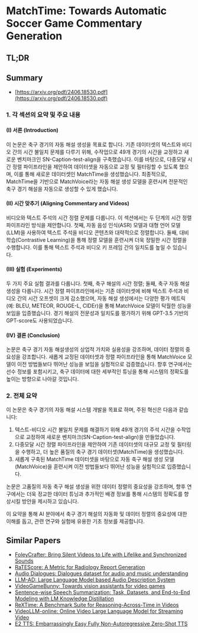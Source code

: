 # MatchTime: Towards Automatic Soccer Game Commentary Generation
## TL;DR
## Summary
- [https://arxiv.org/pdf/2406.18530.pdf](https://arxiv.org/pdf/2406.18530.pdf)

### 1. 각 섹션의 요약 및 주요 내용

#### (I) 서론 (Introduction)
이 논문은 축구 경기의 자동 해설 생성을 목표로 합니다. 기존 데이터셋의 텍스트와 비디오 간의 시간 불일치 문제를 다루기 위해, 수작업으로 49개 경기의 시간을 교정하고 새로운 벤치마크인 SN-Caption-test-align을 구축했습니다. 이를 바탕으로, 다중모달 시간 정렬 파이프라인을 제안하여 데이터셋을 자동으로 교정 및 필터링할 수 있도록 했으며, 이를 통해 새로운 데이터셋인 MatchTime을 생성했습니다. 최종적으로, MatchTime을 기반으로 MatchVoice라는 자동 해설 생성 모델을 훈련시켜 전문적인 축구 경기 해설을 자동으로 생성할 수 있게 했습니다.

#### (II) 시간 맞추기 (Aligning Commentary and Videos)
비디오와 텍스트 주석의 시간 정렬 문제를 다룹니다. 이 섹션에서는 두 단계의 시간 정렬 파이프라인 방식을 제안합니다. 첫째, 자동 음성 인식(ASR) 모델과 대형 언어 모델(LLM)을 사용하여 텍스트 주석을 비디오 콘텐츠와 대략적으로 정렬합니다. 둘째, 대비 학습(Contrastive Learning)을 통해 정렬 모델을 훈련시켜 더욱 정밀한 시간 정렬을 수행합니다. 이를 통해 텍스트 주석과 비디오 키 프레임 간의 일치도를 높일 수 있습니다.

#### (III) 실험 (Experiments)
두 가지 주요 실험 결과를 다룹니다. 첫째, 축구 해설의 시간 정렬; 둘째, 축구 자동 해설 생성을 다룹니다. 시간 정렬 파이프라인에서는 기존 데이터셋에 비해 텍스트 주석과 비디오 간의 시간 오프셋이 크게 감소했으며, 자동 해설 생성에서는 다양한 평가 메트릭(예: BLEU, METEOR, ROUGE-L, CIDEr)을 통해 MatchVoice 모델이 탁월한 성능을 보임을 입증했습니다. 경기 해설의 전문성과 일치도를 평가하기 위해 GPT-3.5 기반의 GPT-score도 사용되었습니다.

#### (IV) 결론 (Conclusion)
논문은 축구 경기 자동 해설생성의 상업적 가치와 실용성을 강조하며, 데이터 정렬의 중요성을 강조합니다. 새롭게 교정된 데이터셋과 정렬 파이프라인을 통해 MatchVoice 모델이 이전 방법들보다 뛰어난 성능을 보임을 실험적으로 검증했습니다. 향후 연구에서는 선수 정보를 포함시키고, 축구 데이터에 대한 세부적인 튜닝을 통해 시스템의 정확도를 높이는 방향으로 나아갈 것입니다.

### 2. 전체 요약

이 논문은 축구 경기의 자동 해설 시스템 개발을 목표로 하며, 주된 혁신은 다음과 같습니다:

1. 텍스트-비디오 시간 불일치 문제를 해결하기 위해 49개 경기의 주석 시간을 수작업으로 교정하여 새로운 벤치마크(SN-Caption-test-align)을 만들었습니다.
2. 다중모달 시간 정렬 파이프라인을 제안하여 기존 데이터셋의 대규모 교정 및 필터링을 수행하고, 더 높은 품질의 축구 경기 데이터셋(MatchTime)을 생성했습니다.
3. 새롭게 구축된 MatchTime 데이터셋을 바탕으로 자동 축구 해설 생성 모델(MatchVoice)을 훈련시켜 이전 방법들보다 뛰어난 성능을 실험적으로 입증했습니다.

논문은 고품질의 자동 축구 해설 생성을 위한 데이터 정렬의 중요성을 강조하며, 향후 연구에서는 더욱 정교한 데이터 튜닝과 추가적인 배경 정보를 통해 시스템의 정확도를 향상시킬 방안을 제시하고 있습니다.

이 요약을 통해 AI 분야에서 축구 경기 해설의 자동화 및 데이터 정렬의 중요성에 대한 이해를 돕고, 관련 연구와 실험에 유용한 기초 정보를 제공합니다.

## Similar Papers
- [FoleyCrafter: Bring Silent Videos to Life with Lifelike and Synchronized Sounds](2407.01494.md)
- [RaTEScore: A Metric for Radiology Report Generation](2406.16845.md)
- [Audio Dialogues: Dialogues dataset for audio and music understanding](2404.07616.md)
- [LLM-AD: Large Language Model based Audio Description System](2405.00983.md)
- [VideoGameBunny: Towards vision assistants for video games](2407.15295.md)
- [Sentence-wise Speech Summarization: Task, Datasets, and End-to-End Modeling with LM Knowledge Distillation](2408.00205.md)
- [ReXTime: A Benchmark Suite for Reasoning-Across-Time in Videos](2406.19392.md)
- [VideoLLM-online: Online Video Large Language Model for Streaming Video](2406.11816.md)
- [E2 TTS: Embarrassingly Easy Fully Non-Autoregressive Zero-Shot TTS](2406.18009.md)
